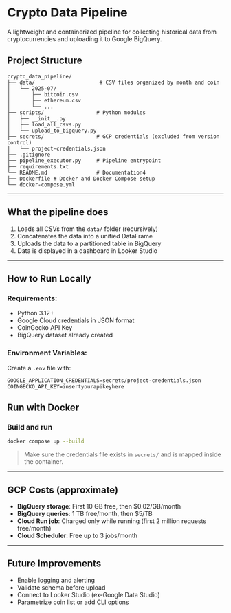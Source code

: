 # Crypto Data Pipeline

A lightweight and containerized pipeline for collecting historical data from cryptocurrencies and uploading it to Google BigQuery.

## Project Structure

```
crypto_data_pipeline/
├── data/                     # CSV files organized by month and coin
│   └── 2025-07/
│       ├── bitcoin.csv
│       ├── ethereum.csv
│       └── ...
├── scripts/                 # Python modules
│   ├── __init__.py
│   ├── load_all_csvs.py
│   └── upload_to_bigquery.py
├── secrets/                 # GCP credentials (excluded from version control)
│   └── project-credentials.json
├── .gitignore
├── pipeline_executor.py     # Pipeline entrypoint
├── requirements.txt
└── README.md                # Documentation4
├── Dockerfile # Docker and Docker Compose setup
└── docker-compose.yml
```

---

## What the pipeline does

1. Loads all CSVs from the `data/` folder (recursively)
2. Concatenates the data into a unified DataFrame
3. Uploads the data to a partitioned table in BigQuery
4. Data is displayed in a dashboard in Looker Studio

---

##  How to Run Locally

### Requirements:
- Python 3.12+
- Google Cloud credentials in JSON format
- CoinGecko API Key
- BigQuery dataset already created

### Environment Variables:
Create a `.env` file with:
```
GOOGLE_APPLICATION_CREDENTIALS=secrets/project-credentials.json
COINGECKO_API_KEY=insertyourapikeyhere
```

## Run with Docker

### Build and run
```bash
docker compose up --build
```

> Make sure the credentials file exists in `secrets/` and is mapped inside the container.

---

## GCP Costs (approximate)
- **BigQuery storage**: First 10 GB free, then $0.02/GB/month
- **BigQuery queries**: 1 TB free/month, then $5/TB
- **Cloud Run job**: Charged only while running (first 2 million requests free/month)
- **Cloud Scheduler**: Free up to 3 jobs/month

---

## Future Improvements
- Enable logging and alerting
- Validate schema before upload
- Connect to Looker Studio (ex-Google Data Studio)
- Parametrize coin list or add CLI options
